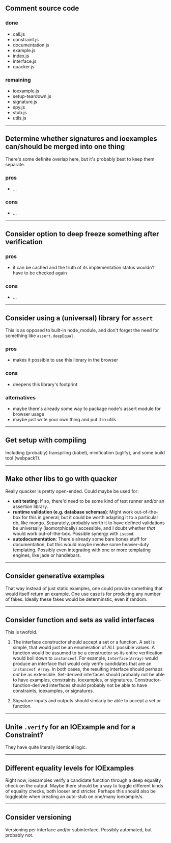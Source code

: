 ## Comment source code

### done
+ call.js
+ constraint.js
+ documentation.js
+ example.js
+ index.js
+ interface.js
+ quacker.js

### remaining
+ ioexample.js
+ setup-teardown.js
+ signature.js
+ spy.js
+ stub.js
+ utils.js

---

## Determine whether signatures and ioexamples can/should be merged into one thing

There's some definite overlap here, but it's probably best to keep them separate.

### pros
+ ...

### cons
+ ...

---

## Consider option to deep freeze something after verification

### pros
+ it can be cached and the truth of its implementation status wouldn't have to be checked again

### cons
+ ...

---

## Consider using a (universal) library for `assert`

This is as opposed to built-in node_module, and don't forget the need for something like `assert.deepEqual`.

### pros
+ makes it possible to use this library in the browser

### cons
+ deepens this library's footprint

### alternatives
+ maybe there's already some way to package node's assert module for browser usage
+ maybe just write your own thing and put it in utils

---

## Get setup with compiling

Including (probably) transpiling (babel), minification (uglify), and some build tool (webpack?).

---

## Make other libs to go with quacker

Really quacker is pretty open-ended. Could maybe be used for:

+ **unit testing**: If so, there'd need to be some kind of test runner and/or an assertion library.
+ **runtime validation (e.g. database schemas)**: Might work out-of-the-box for this in general, but it could be worth adapting it to a particular db, like mongo. Separately, probably worth it to have defined validations be universally (isomorphically) accessible, and I doubt whether *that* would work out-of-the-box. Possible synergy with `isopod`.
+ **autodocumentation**: There's already some bare bones stuff for documentation, but this would maybe involve some heavier-duty templating. Possibly even integrating with one or more templating engines, like jade or handlebars.

---

## Consider generative examples

That way instead of just static examples, one could provide something that would itself return an example. One use case is for producing any number of fakes. Ideally these fakes would be determinstic, even if random.

---

## Consider function and sets as valid interfaces

This is twofold.

1) The interface constructor should accept a set or a function. A set is simple, that would just be an enumeration of ALL possible values. A function would be assumed to be a constructor so its entire verification would boil down to `instanceof`. For example, `Interface(Array)` would produce an interface that would only verify candidates that are an `instanceof Array`. In both cases, the resulting interface should perhaps *not* be as extensible. Set-derived interfaces should probably not be able to have examples, constraints, ioexamples, or signatures. Constructor-function-derived interfaces should probably not be able to have constraints, ioexamples, or signatures.

2) Signature inputs and outputs should simlarly be able to accept a set or function.

---

## Unite `.verify` for an IOExample and for a Constraint?

They have quite literally identical logic.


---

## Different equality levels for IOExamples

Right now, ioexamples verify a candidate function through a deep equality check on the output. Maybe there should be a way to toggle different kinds of equality checks, both looser and stricter. Perhaps this should also be toggleable when creating an auto-stub on one/many ioexample/s.

---

## Consider versioning

Versioning per interface and/or subinterface. Possibly automated, but probably not.
